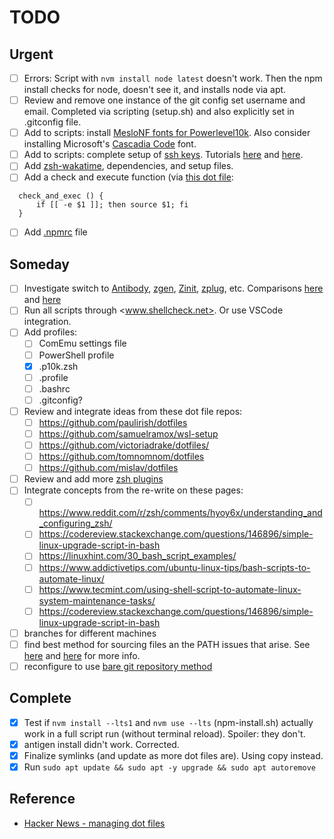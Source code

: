 # TODO

## Urgent

- [ ] Errors: Script with `nvm install node latest` doesn't work. Then the npm install checks for node, doesn't see it, and installs node via apt.
- [ ] Review and remove one instance of the git config set username and email. Completed via scripting (setup.sh) and also explicitly set in .gitconfig file.
- [ ] Add to scripts: install [MesloNF fonts for Powerlevel10k](https://github.com/romkatv/powerlevel10k#manual-font-installation). Also consider installing Microsoft's [Cascadia Code](https://github.com/microsoft/cascadia-code) font.
- [ ] Add to scripts: complete setup of [ssh keys](https://help.github.com/en/github/authenticating-to-github/connecting-to-github-with-ssh). Tutorials [here](https://www.howtogeek.com/424510/how-to-create-and-install-ssh-keys-from-the-linux-shell/) and [here](https://www.cyberciti.biz/faq/how-to-set-up-ssh-keys-on-linux-unix/).
- [ ] Add [zsh-wakatime](https://github.com/wbingli/zsh-wakatime), dependencies, and setup files.
- [ ] Add a check and execute function (via [this dot file](https://github.com/hamsternik/dotfiles/blob/master/.zshrc):

```shell
  check_and_exec () {
      if [[ -e $1 ]]; then source $1; fi
  }
```

- [ ] Add [.npmrc](https://node.dev/post/configuring-your-npmrc-for-an-optimal-node-js-environment) file

## Someday

- [ ] Investigate switch to [Antibody](https://getantibody.github.io/), [zgen](https://github.com/tarjoilija/zgen), [Zinit](https://github.com/zdharma/zinit), [zplug](https://github.com/zplug/zplug), etc. Comparisons [here](https://www.reddit.com/r/zsh/comments/ak0vgi/a_comparison_of_all_the_zsh_plugin_mangers_i_used/) and [here](https://jdhao.github.io/2019/10/08/zsh_plugin_managers_compare/)
- [ ] Run all scripts through <www.shellcheck.net>. Or use VSCode integration.
- [ ] Add profiles:
  - [ ] ComEmu settings file
  - [ ] PowerShell profile
  - [x] .p10k.zsh
  - [ ] .profile
  - [ ] .bashrc
  - [ ] .gitconfig?
- [ ] Review and integrate ideas from these dot file repos:
  - [ ] https://github.com/paulirish/dotfiles
  - [ ] https://github.com/samuelramox/wsl-setup
  - [ ] https://github.com/victoriadrake/dotfiles/
  - [ ] https://github.com/tomnomnom/dotfiles
  - [ ] https://github.com/mislav/dotfiles
- [ ] Review and add more [zsh plugins](https://github.com/unixorn/awesome-zsh-plugins)
- [ ] Integrate concepts from the re-write on these pages:
  - [ ] https://www.reddit.com/r/zsh/comments/hyoy6x/understanding_and_configuring_zsh/
  - [ ] https://codereview.stackexchange.com/questions/146896/simple-linux-upgrade-script-in-bash
  - [ ] https://linuxhint.com/30_bash_script_examples/
  - [ ] https://www.addictivetips.com/ubuntu-linux-tips/bash-scripts-to-automate-linux/
  - [ ] https://www.tecmint.com/using-shell-script-to-automate-linux-system-maintenance-tasks/
  - [ ] https://codereview.stackexchange.com/questions/146896/simple-linux-upgrade-script-in-bash
- [ ] branches for different machines
- [ ] find best method for sourcing files an the PATH issues that arise. See [here](http://mywiki.wooledge.org/BashFAQ/028) and [here](https://stackoverflow.com/questions/6659689/referring-to-a-file-relative-to-executing-script) for more info.
- [ ] reconfigure to use [bare git repository method](https://news.ycombinator.com/item?id=11070797)

## Complete

- [x] Test if `nvm install --lts1` and `nvm use --lts` (npm-install.sh) actually work in a full script run (without terminal reload). Spoiler: they don't.
- [x] antigen install didn't work. Corrected.
- [x] Finalize symlinks (and update as more dot files are). Using copy instead.
- [x] Run `sudo apt update && sudo apt -y upgrade && sudo apt autoremove`

## Reference

- [Hacker News - managing dot files](https://news.ycombinator.com/item?id=11070797)
